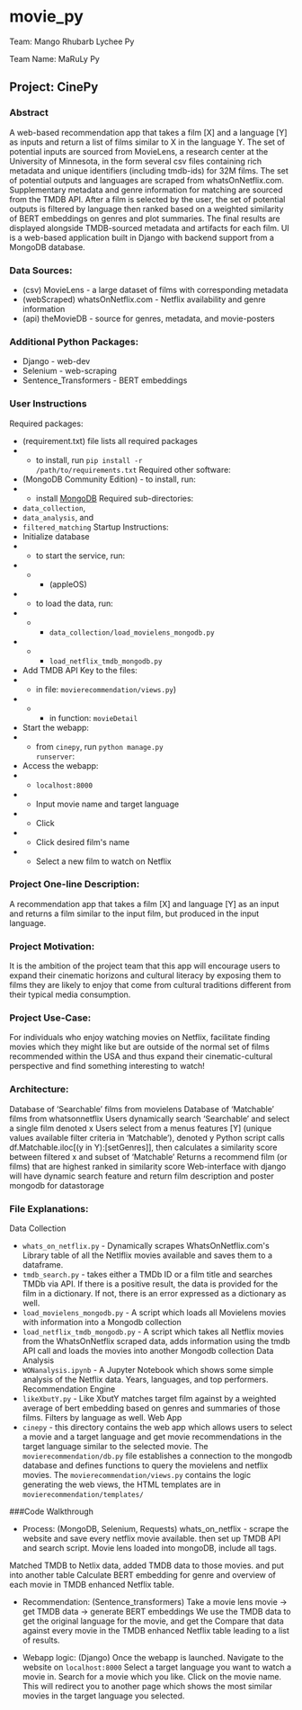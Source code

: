 # movie_py
Team: Mango Rhubarb Lychee Py

Team Name: MaRuLy Py

## Project: CinePy
### Abstract
A web-based recommendation app that takes a film [X] and a language [Y] as inputs and return a list of films similar to X in the language Y. The set of potential inputs are sourced from MovieLens, a research center at the University of Minnesota, in the form several csv files containing rich metadata and unique identifiers (including tmdb-ids) for 32M films. The set of potential outputs and languages are scraped from whatsOnNetflix.com. Supplementary metadata and genre information for matching are sourced from the TMDB API. After a film is selected by the user, the set of potential outputs is filtered by language then ranked based on a weighted similarity of BERT embeddings on genres and plot summaries. The final results are displayed alongside TMDB-sourced metadata and artifacts for each film. UI is a web-based application built in Django with backend support from a MongoDB database.

### Data Sources:
- (csv) MovieLens - a large dataset of films with corresponding metadata
- (webScraped) whatsOnNetflix.com - Netflix availability and genre information
- (api) theMovieDB - source for genres, metadata, and movie-posters

### Additional Python Packages:
 - Django - web-dev
 - Selenium - web-scraping
 - Sentence_Transformers - BERT embeddings

### User Instructions
Required packages:
 - (requirement.txt) file lists all required packages
 - - to install, run <code>pip install -r /path/to/requirements.txt</code>
Required other software:
 - (MongoDB Community Edition) - to install, run:
 - - install [MongoDB](https://www.mongodb.com/docs/v7.0/administration/install-community/)
Required sub-directories:
 - <code>data_collection</code>,
 - <code>data_analysis</code>, and
 - <code>filtered_matching</code>
Startup Instructions:
 - Initialize database
 - - to start the service, run:
 - - - (appleOS)
 - - to load the data, run: 
 - - - <code>data_collection/load_movielens_mongodb.py</code>
 - - - <code>load_netflix_tmdb_mongodb.py</code>
 - Add TMDB API Key to the files:
 - - in file: <code>movierecommendation/views.py</code>)
 - - - in function: <code>movieDetail</code>
 - Start the webapp:
 - - from <code>cinepy</code>, run <code>python manage.py runserver</code>:
 - Access the webapp:
 - - <code>localhost:8000</code>
 - - Input movie name and target language
 - - Click <Search>
 - - Click desired film's name
 - - Select a new film to watch on Netflix

### Project One-line Description:
A recommendation app that takes a film [X] and language [Y] as an input and returns a film similar to the input film, but produced in the input language.

### Project Motivation:
It is the ambition of the project team that this app will encourage users to expand their cinematic horizons and cultural literacy by exposing them to films they are likely to enjoy that come from cultural traditions different from their typical media consumption.

### Project Use-Case:
For individuals who enjoy watching movies on Netflix, facilitate finding movies which they might like but are outside of the normal set of films recommended within the USA and thus expand their cinematic-cultural perspective and find something interesting to watch!

### Architecture:
Database of ‘Searchable’ films from movielens
Database of ‘Matchable’ films from whatsonnetflix
Users dynamically search ‘Searchable’ and select a single film denoted x
Users select from a menus features [Y] (unique values available filter criteria in ‘Matchable’), denoted y
Python script calls df.Matchable.iloc[(y in Y):[setGenres]], then calculates a similarity score between filtered x and subset of ‘Matchable’
Returns a recommend film (or films) that are highest ranked in similarity score
Web-interface with django will have dynamic search feature and return film description and poster
mongodb for datastorage

### File Explanations:
Data Collection
- <code>whats_on_netflix.py</code> - Dynamically scrapes WhatsOnNetflix.com's Library table of all the Netlflix movies available and saves them to a dataframe. 
- <code>tmdb_search.py</code> - takes either a TMDb ID or a film title and searches TMDb via API. If there is a positive result, the data is provided for the film in a dictionary. If not, there is an error expressed as a dictionary as well. 
- <code>load_movielens_mongodb.py</code> - A script which loads all Movielens movies with information into a Mongodb collection
- <code>load_netflix_tmdb_mongodb.py</code> - A script which takes all Netflix movies from the WhatsOnNetflix scraped data, adds information using the tmdb API call and loads the movies into another Mongodb collection
Data Analysis
- <code>WONanalysis.ipynb</code> - A Jupyter Notebook which shows some simple analysis of the Netflix data. Years, languages, and top performers. 
Recommendation Engine
- <code>likeXbutY.py</code> - Like XbutY matches target film against by a weighted average of bert embedding based on genres and summaries of those films. Filters by language as well. 
Web App
- <code>cinepy</code> - this directory contains the web app which allows users to select a movie and a target language and get movie recommendations in the target language similar to the selected movie. The <code>movierecommendation/db.py</code> file establishes a connection to the mongodb database and defines functions to query the movielens and netflix movies. The <code>movierecommendation/views.py</code> contains the logic generating the web views, the HTML templates are in <code>movierecommendation/templates/</code>

###Code Walkthrough
- Process: (MongoDB, Selenium, Requests)
whats_on_netflix - scrape the website and save every netflix movie available. 
then set up TMDB API and search script.
Movie lens loaded into mongoDB, include all tags. 

Matched TMDB to Netlix data, added TMDB data to those movies. and put into another table
Calculate BERT embedding for genre and overview of each movie in TMDB enhanced Netflix table. 

- Recommendation: (Sentence_transformers)
Take a movie lens movie -> get TMDB data -> generate BERT embeddings
We use the TMDB data to get the original language for the movie, and get the 
Compare that data against every movie in the TMDB enhanced Netflix table leading to a list of results. 

- Webapp logic: (Django)
Once the webapp is launched. Navigate to the website on <code>localhost:8000</code>
Select a target language you want to watch a movie in.
Search for a movie which you like.
Click on the movie name.
This will redirect you to another page which shows the most similar movies in the target language you selected. 



